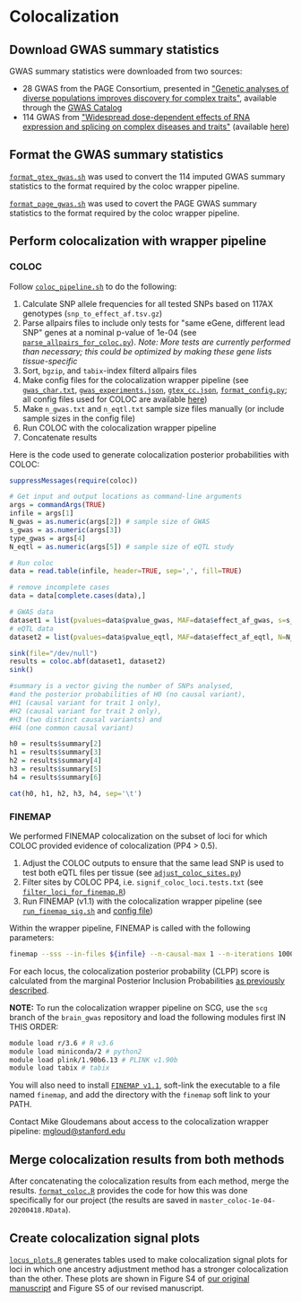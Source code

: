 # Colocalization

## Download GWAS summary statistics 
GWAS summary statistics were downloaded from two sources: 
  - 28 GWAS from the PAGE Consortium, presented in ["Genetic analyses of diverse populations improves discovery for complex traits"](https://www-nature-com.stanford.idm.oclc.org/articles/s41586-019-1310-4), available through the [GWAS Catalog](https://www.ebi.ac.uk/gwas/downloads/summary-statistics)
  - 114 GWAS from ["Widespread dose-dependent effects of RNA expression and splicing on complex diseases and traits"](https://www.biorxiv.org/content/10.1101/814350v1) (available [here](https://zenodo.org/record/3629742#.Xn-eedNKhQJ))

## Format the GWAS summary statistics 
[`format_gtex_gwas.sh`](format_coloc.sh) was used to convert the 114 imputed GWAS summary statistics to the format required by the coloc wrapper pipeline.  

[`format_page_gwas.sh`](format_page_gwas.sh) was used to covert the PAGE GWAS summary statistics to the format required by the coloc wrapper pipeline.  

## Perform colocalization with wrapper pipeline 

### COLOC
Follow [`coloc_pipeline.sh`](coloc_pipeline.sh) to do the following:  
  1. Calculate SNP allele frequencies for all tested SNPs based on 117AX genotypes (`snp_to_effect_af.tsv.gz`)  
  2. Parse allpairs files to include only tests for "same eGene, different lead SNP" genes at a nominal p-value of 1e-04 (see [`parse_allpairs_for_coloc.py`](parse_allpairs_for_coloc.py)). *Note: More tests are currently performed than necessary; this could be optimized by making these gene lists tissue-specific*     
  3. Sort, `bgzip`, and `tabix`-index filterd allpairs files  
  4. Make config files for the colocalization wrapper pipeline (see [`gwas_char.txt`](config/gwas_char.txt), [`gwas_experiments.json`](config/gwas_experiments.json), [`gtex_cc.json`](gtex_cc.json), [`format_config.py`](format_config.py); all config files used for COLOC are available [here](config/coloc))  
  5. Make `n_gwas.txt` and `n_eqtl.txt` sample size files manually (or include sample sizes in the config file)  
  6. Run COLOC with the colocalization wrapper pipeline  
  7. Concatenate results  

Here is the code used to generate colocalization posterior probabilities with COLOC:
```r
suppressMessages(require(coloc))

# Get input and output locations as command-line arguments
args = commandArgs(TRUE)
infile = args[1]
N_gwas = as.numeric(args[2]) # sample size of GWAS
s_gwas = as.numeric(args[3])
type_gwas = args[4]
N_eqtl = as.numeric(args[5]) # sample size of eQTL study

# Run coloc
data = read.table(infile, header=TRUE, sep=',', fill=TRUE)

# remove incomplete cases
data = data[complete.cases(data),]

# GWAS data
dataset1 = list(pvalues=data$pvalue_gwas, MAF=data$effect_af_gwas, s=s_gwas, N=N_gwas, type=type_gwas)
# eQTL data
dataset2 = list(pvalues=data$pvalue_eqtl, MAF=data$effect_af_eqtl, N=N_eqtl, type="quant")

sink(file="/dev/null")
results = coloc.abf(dataset1, dataset2)
sink()

#summary is a vector giving the number of SNPs analysed,
#and the posterior probabilities of H0 (no causal variant),
#H1 (causal variant for trait 1 only),
#H2 (causal variant for trait 2 only),
#H3 (two distinct causal variants) and
#H4 (one common causal variant)

h0 = results$summary[2]
h1 = results$summary[3]
h2 = results$summary[4]
h3 = results$summary[5]
h4 = results$summary[6]

cat(h0, h1, h2, h3, h4, sep='\t')
```

### FINEMAP  
We performed FINEMAP colocalization on the subset of loci for which COLOC provided evidence of colocalization (PP4 > 0.5).  
1. Adjust the COLOC outputs to ensure that the same lead SNP is used to test both eQTL files per tissue (see [`adjust_coloc_sites.py`](adjust_coloc_sites.py))  
2. Filter sites by COLOC PP4, i.e. `signif_coloc_loci.tests.txt` (see [`filter_loci_for_finemap.R`](filter_loci_for_finemap.R))  
3. Run FINEMAP (v1.1) with the colocalization wrapper pipeline (see [`run_finemap_sig.sh`](run_finemap_sig.sh) and [config file](config/finemap/finemap_1000G_sig.json))   

Within the wrapper pipeline, FINEMAP is called with the following parameters: 
```bash
finemap --sss --in-files ${infile} --n-causal-max 1 --n-iterations 1000000 --n-convergence 1000
```
For each locus, the colocalization posterior probability (CLPP) score is calculated from the marginal Posterior Inclusion Probabilities [as previously described](https://www-ncbi-nlm-nih-gov.stanford.idm.oclc.org/pmc/articles/PMC5142122/). 

**NOTE:** To run the colocalization wrapper pipeline on SCG, use the `scg` branch of the `brain_gwas` repository and load the following modules first IN THIS ORDER: 
```bash 
module load r/3.6 # R v3.6
module load miniconda/2 # python2
module load plink/1.90b6.13 # PLINK v1.90b
module load tabix # tabix
```

You will also need to install [`FINEMAP v1.1`](http://www.christianbenner.com/), soft-link the executable to a file named `finemap`, and add the directory with the `finemap` soft link to your PATH. 

Contact Mike Gloudemans about access to the colocalization wrapper pipeline: mgloud@stanford.edu

## Merge colocalization results from both methods  
After concatenating the colocalization results from each method, merge the results. [`format_coloc.R`](format_coloc.R) provides the code for how this was done specifically for our project (the results are saved in `master_coloc-1e-04-20200418.RData`). 

## Create colocalization signal plots  
[`locus_plots.R`](locus_plots.R) generates tables used to make colocalization signal plots for loci in which one ancestry adjustment method has a stronger colocalization than the other. These plots are shown in Figure S4 of [our original manuscript](https://www.biorxiv.org/content/10.1101/836825v1) and Figure S5 of our revised manuscript. 
